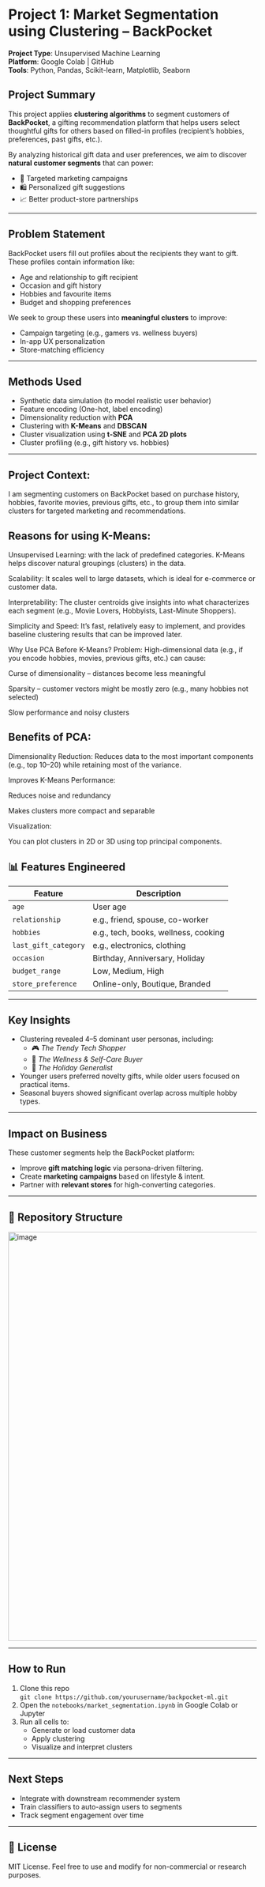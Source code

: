 
# Project 1: Market Segmentation using Clustering – BackPocket

**Project Type**: Unsupervised Machine Learning  
**Platform**: Google Colab | GitHub  
**Tools**: Python, Pandas, Scikit-learn, Matplotlib, Seaborn

## Project Summary

This project applies **clustering algorithms** to segment customers of **BackPocket**, a gifting recommendation platform that helps users select thoughtful gifts for others based on filled-in profiles (recipient’s hobbies, preferences, past gifts, etc.).

By analyzing historical gift data and user preferences, we aim to discover **natural customer segments** that can power:
- 🎯 Targeted marketing campaigns
- 🛍️ Personalized gift suggestions
- 📈 Better product-store partnerships

---

##  Problem Statement

BackPocket users fill out profiles about the recipients they want to gift. These profiles contain information like:
- Age and relationship to gift recipient
- Occasion and gift history
- Hobbies and favourite items
- Budget and shopping preferences

We seek to group these users into **meaningful clusters** to improve:
- Campaign targeting (e.g., gamers vs. wellness buyers)
- In-app UX personalization
- Store-matching efficiency

---

##  Methods Used

- Synthetic data simulation (to model realistic user behavior)
- Feature encoding (One-hot, label encoding)
- Dimensionality reduction with **PCA**
- Clustering with **K-Means** and **DBSCAN**
- Cluster visualization using **t-SNE** and **PCA 2D plots**
- Cluster profiling (e.g., gift history vs. hobbies)

---
## Project Context:
I am segmenting customers on BackPocket based on purchase history, hobbies, favorite movies, previous gifts, etc., to group them into similar clusters for targeted marketing and recommendations.

 ## Reasons for using K-Means:
Unsupervised Learning:
with the lack of predefined categories. K-Means helps discover natural groupings (clusters) in the data.

Scalability:
It scales well to large datasets, which is ideal for e-commerce or customer data.

Interpretability:
The cluster centroids give insights into what characterizes each segment (e.g., Movie Lovers, Hobbyists, Last-Minute Shoppers).

Simplicity and Speed:
It’s fast, relatively easy to implement, and provides baseline clustering results that can be improved later.

Why Use PCA Before K-Means?
Problem:
High-dimensional data (e.g., if you encode hobbies, movies, previous gifts, etc.) can cause:

Curse of dimensionality – distances become less meaningful

Sparsity – customer vectors might be mostly zero (e.g., many hobbies not selected)

Slow performance and noisy clusters

 ## Benefits of PCA:
Dimensionality Reduction:
Reduces data to the most important components (e.g., top 10–20) while retaining most of the variance.

Improves K-Means Performance:

Reduces noise and redundancy

Makes clusters more compact and separable

Visualization:

You can plot clusters in 2D or 3D using top principal components.

## 📊 Features Engineered

| Feature | Description |
|--------|-------------|
| `age` | User age |
| `relationship` | e.g., friend, spouse, co-worker |
| `hobbies` | e.g., tech, books, wellness, cooking |
| `last_gift_category` | e.g., electronics, clothing |
| `occasion` | Birthday, Anniversary, Holiday |
| `budget_range` | Low, Medium, High |
| `store_preference` | Online-only, Boutique, Branded |

---

##  Key Insights

- Clustering revealed 4–5 dominant user personas, including:
  - 🎮 *The Trendy Tech Shopper*
  - 💅 *The Wellness & Self-Care Buyer*
  - 🎁 *The Holiday Generalist*
- Younger users preferred novelty gifts, while older users focused on practical items.
- Seasonal buyers showed significant overlap across multiple hobby types.

---

##  Impact on Business

These customer segments help the BackPocket platform:
- Improve **gift matching logic** via persona-driven filtering.
- Create **marketing campaigns** based on lifestyle & intent.
- Partner with **relevant stores** for high-converting categories.

---

## 📂 Repository Structure
<img width="1144" height="828" alt="image" src="https://github.com/user-attachments/assets/066c0dc7-5684-4013-8894-36aa85b61c77" />

---

##  How to Run

1. Clone this repo  
   `git clone https://github.com/yourusername/backpocket-ml.git`
2. Open the `notebooks/market_segmentation.ipynb` in Google Colab or Jupyter
3. Run all cells to:
   - Generate or load customer data
   - Apply clustering
   - Visualize and interpret clusters

---

## Next Steps

- Integrate with downstream recommender system
- Train classifiers to auto-assign users to segments
- Track segment engagement over time

---

## 📄 License

MIT License. Feel free to use and modify for non-commercial or research purposes.





